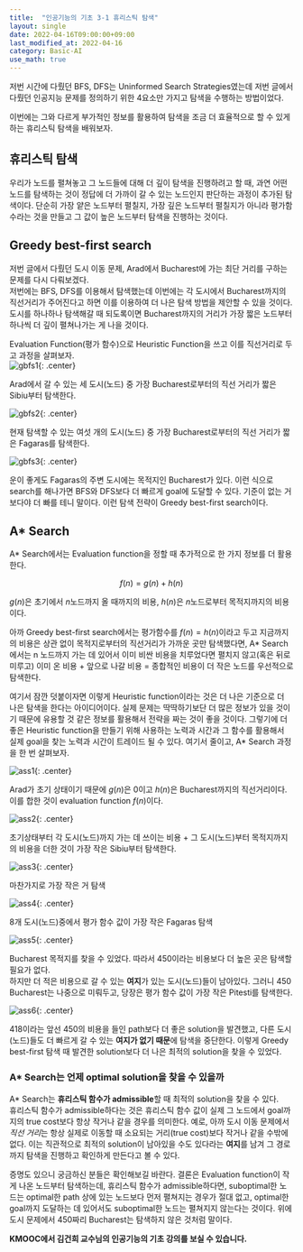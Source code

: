 ```yaml
---
title:  "인공기능의 기초 3-1 휴리스틱 탐색"
layout: single
date: 2022-04-16T09:00:00+09:00
last_modified_at: 2022-04-16
category: Basic-AI
use_math: true
---
```


저번 시간에 다뤘던 BFS, DFS는 Uninformed Search Strategies였는데 저번 글에서 다뤘던 인공지능 문제를 정의하기 위한 4요소만 가지고 탐색을 수행하는 방법이었다.  
  
이번에는 그와 다르게 부가적인 정보를 활용하여 탐색을 조금 더 효율적으로 할 수 있게 하는 휴리스틱 탐색을 배워보자.  
  
## 휴리스틱 탐색
우리가 노드를 펼쳐놓고 그 노드들에 대해 더 깊이 탐색을 진행하려고 할 때, 과연 어떤 노드를 탐색하는 것이 정답에 더 가까이 갈 수 있는 노드인지 판단하는 과정이 추가된 탐색이다. 단순히 가장 얕은 노드부터 펼칠지, 가장 깊은 노드부터 펼칠지가 아니라 평가함수라는 것을 만들고 그 값이 높은 노드부터 탐색을 진행하는 것이다.  
  
## Greedy best-first search 
저번 글에서 다뤘던 도시 이동 문제, Arad에서 Bucharest에 가는 최단 거리를 구하는 문제를 다시 다뤄보겠다.  
저번에는 BFS, DFS를 이용해서 탐색했는데 이번에는 각 도시에서 Bucharest까지의 직선거리가 주어진다고 하면 이를 이용하여 더 나은 탐색 방법을 제안할 수 있을 것이다. 도시를 하나하나 탐색해갈 때 되도록이면 Bucharest까지의 거리가 가장 짧은 노드부터 하나씩 더 깊이 펼쳐나가는 게 나을 것이다.  
  
Evaluation Function(평가 함수)으로 Heuristic Function을 쓰고 이를 직선거리로 두고 과정을 살펴보자.  
![gbfs1](/assets/img/2022-04-16-Basic-AI-3-1/1.png){: .center}  
  
Arad에서 갈 수 있는 세 도시(노드) 중 가장 Bucharest로부터의 직선 거리가 짧은 Sibiu부터 탐색한다.  
  
![gbfs2](/assets/img/2022-04-16-Basic-AI-3-1/2.png){: .center}  
  
현재 탐색할 수 있는 여섯 개의 도시(노드) 중 가장 Bucharest로부터의 직선 거리가 짧은 Fagaras를 탐색한다.  
  
![gbfs3](/assets/img/2022-04-16-Basic-AI-3-1/3.png){: .center}  
  
운이 좋게도 Fagaras의 주변 도시에는 목적지인 Bucharest가 있다. 이런 식으로 search를 해나가면 BFS와 DFS보다 더 빠르게 goal에 도달할 수 있다. 기준이 없는 거보다야 더 빠를 테니 말이다. 이런 탐색 전략이 Greedy best-first search이다.  
  
## A* Search
A* Search에서는 Evaluation function을 정할 때 추가적으로 한 가지 정보를 더 활용한다.  
  
$$
f(n) = g(n) + h(n)
$$  
  
$g(n)$은 초기에서 $n$노드까지 올 때까지의 비용, $h(n)$은 $n$노드로부터 목적지까지의 비용이다.  
  
아까 Greedy best-first search에서는 평가함수를 $f(n) = h(n)$이라고 두고 지금까지의 비용은 상관 없이 목적지로부터의 직선거리가 가까운 곳만 탐색했다면, A* Search에서는 n 노드까지 가는 데 있어서 이미 비싼 비용을 치루었다면 펼치지 않고(혹은 뒤로 미루고) 이미 온 비용 + 앞으로 나갈 비용 = 종합적인 비용이 더 작은 노드를 우선적으로 탐색한다.  
  
여기서 잠깐 덧붙이자면 이렇게 Heuristic function이라는 것은 더 나은 기준으로 더 나은 탐색을 한다는 아이디어이다. 실제 문제는 딱딱하기보단 더 많은 정보가 있을 것이기 때문에 유용할 것 같은 정보를 활용해서 전략을 짜는 것이 좋을 것이다. 그렇기에 더 좋은 Heuristic function을 만들기 위해 사용하는 노력과 시간과 그 함수를 활용해서 실제 goal을 찾는 노력과 시간이 트레이드 될 수 있다. 여기서 줄이고, A* Search 과정을 한 번 살펴보자.  
  
  
![ass1](/assets/img/2022-04-16-Basic-AI-3-1/4.png){: .center}  
  
Arad가 초기 상태이기 때문에 $g(n)$은 0이고 $h(n)$은 Bucharest까지의 직선거리이다. 이를 합한 것이 evaluation function $f(n)$이다.  
  
![ass2](/assets/img/2022-04-16-Basic-AI-3-1/5.png){: .center}  
  
초기상태부터 각 도시(노드)까지 가는 데 쓰이는 비용 + 그 도시(노드)부터 목적지까지의 비용을 더한 것이 가장 작은 Sibiu부터 탐색한다.  
  
![ass3](/assets/img/2022-04-16-Basic-AI-3-1/6.png){: .center}  
  
마찬가지로 가장 작은 거 탐색  

![ass4](/assets/img/2022-04-16-Basic-AI-3-1/7.png){: .center}  
  
8개 도시(노드)중에서 평가 함수 값이 가장 작은 Fagaras 탐색

![ass5](/assets/img/2022-04-16-Basic-AI-3-1/8.png){: .center}  
  
Bucharest 목적지를 찾을 수 있었다. 따라서 450이라는 비용보다 더 높은 곳은 탐색할 필요가 없다.  
하지만 더 적은 비용으로 갈 수 있는 **여지**가 있는 도시(노드)들이 남아있다. 그러니 450 Bucharest는 나중으로 미뤄두고, 당장은 평가 함수 값이 가장 작은 Pitesti를 탐색한다.  
  
![ass6](/assets/img/2022-04-16-Basic-AI-3-1/9.png){: .center}  
  
418이라는 앞선 450의 비용을 들인 path보다 더 좋은 solution을 발견했고, 다른 도시(노드)들도 더 빠르게 갈 수 있는 **여지가 없기 때문**에 탐색을 중단한다. 이렇게 Greedy best-first 탐색 때 발견한 solution보다 더 나은 최적의 solution을 찾을 수 있었다.  
  
### A* Search는 언제 optimal solution을 찾을 수 있을까
A* Search는 **휴리스틱 함수가 admissible**할 때 최적의 solution을 찾을 수 있다.  
휴리스틱 함수가 admissible하다는 것은 휴리스틱 함수 값이 실제 그 노드에서 goal까지의 true cost보다 항상 작거나 같을 경우를 의미한다. 예로, 아까 도시 이동 문제에서 *직선 거리*는 항상 실제로 이동할 때 소요되는 거리(true cost)보다 작거나 같을 수밖에 없다. 이는 직관적으로 최적의 solution이 남아있을 수도 있다라는 **여지**를 남겨 그 경로까지 탐색을 진행하고 확인하게 만든다고 볼 수 있다.  
  
증명도 있으니 궁금하신 분들은 확인해보길 바란다. 결론은 Evaluation function이 작게 나온 노드부터 탐색하는데, 휴리스틱 함수가 admissible하다면, suboptimal한 노드는 optimal한 path 상에 있는 노드보다 먼저 펼쳐지는 경우가 절대 없고, optimal한 goal까지 도달하는 데 있어서도 suboptimal한 노드는 펼쳐지지 않는다는 것이다. 위에 도시 문제에서 450짜리 Bucharest는 탐색하지 않은 것처럼 말이다.  
  
  
**KMOOC에서 김건희 교수님의 인공기능의 기초 강의를 보실 수 있습니다.**